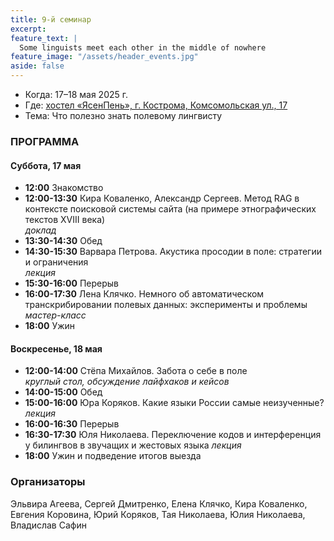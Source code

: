 ```yaml
---
title: 9-й семинар
excerpt: 
feature_text: |
  Some linguists meet each other in the middle of nowhere
feature_image: "/assets/header_events.jpg"
aside: false
---
```


- Когда: 17–18 мая 2025 г.
- Где: [хостел «ЯсенПень», г. Кострома, Комсомольская ул., 17](https://maps.app.goo.gl/B8JxVVT3meJYc4sB8)
- Тема: Что полезно знать полевому лингвисту

### ПРОГРАММА
 
#### Суббота, 17 мая

- **12:00** Знакомство
- **12:00-13:30** Кира Коваленко, Александр Сергеев. Метод RAG в контексте поисковой системы сайта (на примере этнографических текстов XVIII века)  
*доклад*
- **13:30-14:30** Обед
- **14:30-15:30** Варвара Петрова. Акустика просодии в поле: стратегии и ограничения  
*лекция*
- **15:30-16:00** Перерыв
- **16:00-17:30** Лена Клячко. Немного об автоматическом транскрибировании полевых данных: эксперименты и проблемы  
*мастер-класс*
- **18:00** Ужин

#### Воскресенье, 18 мая

- **12:00-14:00** Стёпа Михайлов. Забота о себе в поле  
*круглый стол, обсуждение лайфхаков и кейсов*
- **14:00-15:00** Обед
- **15:00-16:00** Юра Коряков. Какие языки России самые неизученные?  
*лекция*
- **16:00-16:30** Перерыв
- **16:30-17:30** Юля Николаева. Переключение кодов и интерференция у билингвов в звучащих и жестовых языка  *лекция*
- **18:00** Ужин и подведение итогов выезда

### Организаторы

Эльвира Агеева, Сергей Дмитренко, Елена Клячко, Кира Коваленко, Евгения Коровина, Юрий Коряков, Тая Николаева, Юлия Николаева, Владислав Сафин
